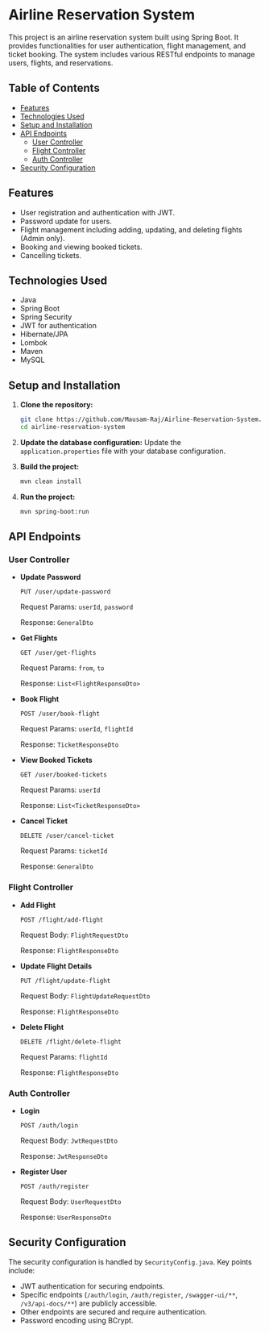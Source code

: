 # Airline Reservation System

This project is an airline reservation system built using Spring Boot. It provides functionalities for user authentication, flight management, and ticket booking. The system includes various RESTful endpoints to manage users, flights, and reservations.

## Table of Contents

- [Features](#features)
- [Technologies Used](#technologies-used)
- [Setup and Installation](#setup-and-installation)
- [API Endpoints](#api-endpoints)
  - [User Controller](#user-controller)
  - [Flight Controller](#flight-controller)
  - [Auth Controller](#auth-controller)
- [Security Configuration](#security-configuration)

## Features

- User registration and authentication with JWT.
- Password update for users.
- Flight management including adding, updating, and deleting flights (Admin only).
- Booking and viewing booked tickets.
- Cancelling tickets.

## Technologies Used

- Java
- Spring Boot
- Spring Security
- JWT for authentication
- Hibernate/JPA
- Lombok
- Maven
- MySQL


## Setup and Installation

1. **Clone the repository:**
    ```sh
    git clone https://github.com/Mausam-Raj/Airline-Reservation-System.git
    cd airline-reservation-system
    ```

2. **Update the database configuration:**
   Update the `application.properties` file with your database configuration.

3. **Build the project:**
    ```sh
    mvn clean install
    ```

4. **Run the project:**
    ```sh
    mvn spring-boot:run
    ```

## API Endpoints

### User Controller

- **Update Password**
    ```
    PUT /user/update-password
    ```
    Request Params: `userId`, `password`
    
    Response: `GeneralDto`
    
- **Get Flights**
    ```
    GET /user/get-flights
    ```
    Request Params: `from`, `to`
    
    Response: `List<FlightResponseDto>`
    
- **Book Flight**
    ```
    POST /user/book-flight
    ```
    Request Params: `userId`, `flightId`
    
    Response: `TicketResponseDto`
    
- **View Booked Tickets**
    ```
    GET /user/booked-tickets
    ```
    Request Params: `userId`
    
    Response: `List<TicketResponseDto>`
    
- **Cancel Ticket**
    ```
    DELETE /user/cancel-ticket
    ```
    Request Params: `ticketId`
    
    Response: `GeneralDto`

### Flight Controller

- **Add Flight**
    ```
    POST /flight/add-flight
    ```
    Request Body: `FlightRequestDto`
    
    Response: `FlightResponseDto`
    
- **Update Flight Details**
    ```
    PUT /flight/update-flight
    ```
    Request Body: `FlightUpdateRequestDto`
    
    Response: `FlightResponseDto`
    
- **Delete Flight**
    ```
    DELETE /flight/delete-flight
    ```
    Request Params: `flightId`
    
    Response: `FlightResponseDto`

### Auth Controller

- **Login**
    ```
    POST /auth/login
    ```
    Request Body: `JwtRequestDto`
    
    Response: `JwtResponseDto`
    
- **Register User**
    ```
    POST /auth/register
    ```
    Request Body: `UserRequestDto`
    
    Response: `UserResponseDto`

## Security Configuration

The security configuration is handled by `SecurityConfig.java`. Key points include:

- JWT authentication for securing endpoints.
- Specific endpoints (`/auth/login`, `/auth/register`, `/swagger-ui/**`, `/v3/api-docs/**`) are publicly accessible.
- Other endpoints are secured and require authentication.
- Password encoding using BCrypt.

